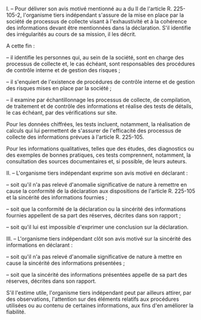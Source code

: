 I. – Pour délivrer son avis motivé mentionné au a du II de l'article R. 225-105-2, l'organisme tiers indépendant s'assure de la mise en place par la société de processus de collecte visant à l'exhaustivité et à la cohérence des informations devant être mentionnées dans la déclaration. S'il identifie des irrégularités au cours de sa mission, il les décrit.   

  
A cette fin :   

  
– il identifie les personnes qui, au sein de la société, sont en charge des processus de collecte et, le cas échéant, sont responsables des procédures de contrôle interne et de gestion des risques ;   

  
– il s'enquiert de l'existence de procédures de contrôle interne et de gestion des risques mises en place par la société ;   

  
– il examine par échantillonnage les processus de collecte, de compilation, de traitement et de contrôle des informations et réalise des tests de détails, le cas échéant, par des vérifications sur site.   

  
Pour les données chiffrées, les tests incluent, notamment, la réalisation de calculs qui lui permettent de s'assurer de l'efficacité des processus de collecte des informations prévues à l'article R. 225-105.   

  
Pour les informations qualitatives, telles que des études, des diagnostics ou des exemples de bonnes pratiques, ces tests comprennent, notamment, la consultation des sources documentaires et, si possible, de leurs auteurs.   

  
II. – L'organisme tiers indépendant exprime son avis motivé en déclarant : 



  
– soit qu'il n'a pas relevé d'anomalie significative de nature à remettre en cause la conformité de la déclaration aux dispositions de l'article R. 225-105 et la sincérité des informations fournies ;   

  
– soit que la conformité de la déclaration ou la sincérité des informations fournies appellent de sa part des réserves, décrites dans son rapport ;   

  
– soit qu'il lui est impossible d'exprimer une conclusion sur la déclaration. 



  
III. – L'organisme tiers indépendant clôt son avis motivé sur la sincérité des informations en déclarant :   

  
– soit qu'il n'a pas relevé d'anomalie significative de nature à mettre en cause la sincérité des informations présentées ;   

  
– soit que la sincérité des informations présentées appelle de sa part des réserves, décrites dans son rapport.   

  
S'il l'estime utile, l'organisme tiers indépendant peut par ailleurs attirer, par des observations, l'attention sur des éléments relatifs aux procédures utilisées ou au contenu de certaines informations, aux fins d'en améliorer la fiabilité.

